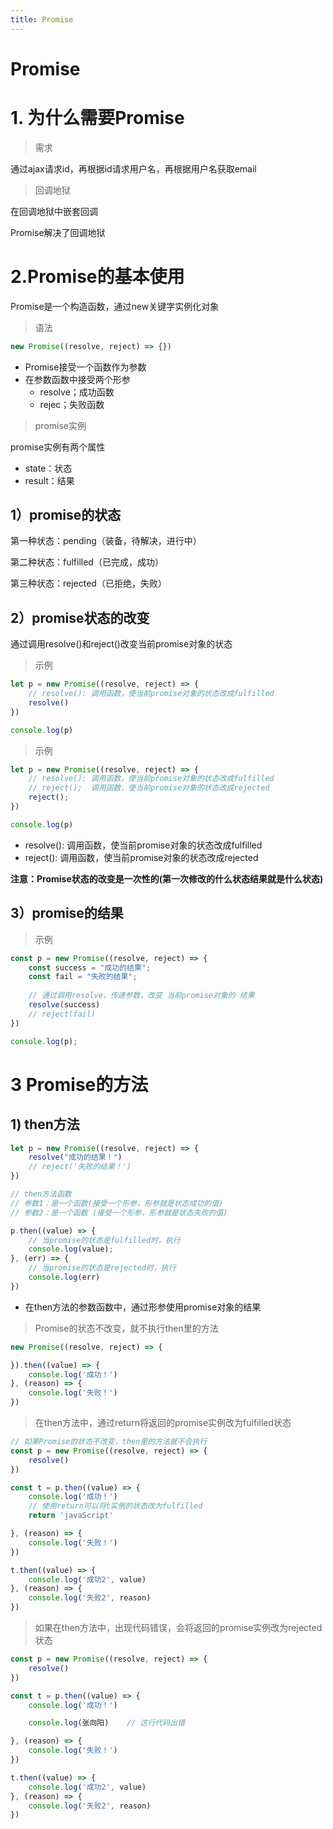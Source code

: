 ```yaml
---
title: Promise
---
```

# Promise

# 1. 为什么需要Promise

> 需求

通过ajax请求id，再根据id请求用户名，再根据用户名获取email

> 回调地狱

在回调地狱中嵌套回调

Promise解决了回调地狱

# 2.Promise的基本使用

Promise是一个构造函数，通过new关键字实例化对象

> 语法

``` js
new Promise((resolve, reject) => {})
```

+ Promise接受一个函数作为参数
+ 在参数函数中接受两个形参
  + resolve；成功函数
  + rejec；失败函数

> promise实例

promise实例有两个属性

+ state：状态
+ result：结果

## 1）promise的状态

第一种状态：pending（装备，待解决，进行中）

第二种状态：fulfilled（已完成，成功）

第三种状态：rejected（已拒绝，失败）

## 2）promise状态的改变

通过调用resolve()和reject()改变当前promise对象的状态

> 示例

``` js
let p = new Promise((resolve, reject) => {
    // resolve(): 调用函数，使当前promise对象的状态改成fulfilled
    resolve()
})

console.log(p)
```

> 示例

``` js
let p = new Promise((resolve, reject) => {
    // resolve(): 调用函数，使当前promise对象的状态改成fulfilled
    // reject();  调用函数，使当前promise对象的状态改成rejected
    reject();
})

console.log(p)
```

+ resolve(): 调用函数，使当前promise对象的状态改成fulfilled
+ reject():  调用函数，使当前promise对象的状态改成rejected

**注意：Promise状态的改变是一次性的(第一次修改的什么状态结果就是什么状态)**

## 3）promise的结果

> 示例

``` js
const p = new Promise((resolve, reject) => {
    const success = "成功的结果";
    const fail = "失败的结果";
	
    // 通过调用resolve，传递参数，改变 当前promise对象的 结果
    resolve(success)
    // reject(fail)
})

console.log(p);
```

# 3 Promise的方法

## 1) then方法

``` js
let p = new Promise((resolve, reject) => {
    resolve("成功的结果！")
    // reject('失败的结果！')
})

// then方法函数
// 参数1：是一个函数(接受一个形参，形参就是状态成功的值)
// 参数2：是一个函数 (接受一个形参，形参就是状态失败的值)

p.then((value) => {
    // 当promise的状态是fulfilled时，执行
    console.log(value);
}, (err) => {
    // 当promise的状态是rejected时，执行
    console.log(err)
})
```

+ 在then方法的参数函数中，通过形参使用promise对象的结果



> Promise的状态不改变，就不执行then里的方法

``` js
new Promise((resolve, reject) => {

}).then((value) => {
    console.log('成功！')
}, (reason) => {
    console.log('失败！')
})
```



> 在then方法中，通过return将返回的promise实例改为fulfilled状态

``` js
// 如果Promise的状态不改变，then里的方法就不会执行
const p = new Promise((resolve, reject) => {
    resolve()
})

const t = p.then((value) => {
    console.log('成功！')
	// 使用return可以将t实例的状态改为fulfilled
    return 'javaScript'

}, (reason) => {
    console.log('失败！')
})

t.then((value) => {
    console.log('成功2', value)
}, (reason) => {
    console.log('失败2', reason)
})
```



> 如果在then方法中，出现代码错误，会将返回的promise实例改为rejected状态

``` js
const p = new Promise((resolve, reject) => {
    resolve()
})

const t = p.then((value) => {
    console.log('成功！')

    console.log(张向阳)	// 这行代码出错

}, (reason) => {
    console.log('失败！')
})

t.then((value) => {
    console.log('成功2', value)
}, (reason) => {
    console.log('失败2', reason)
})
```





















